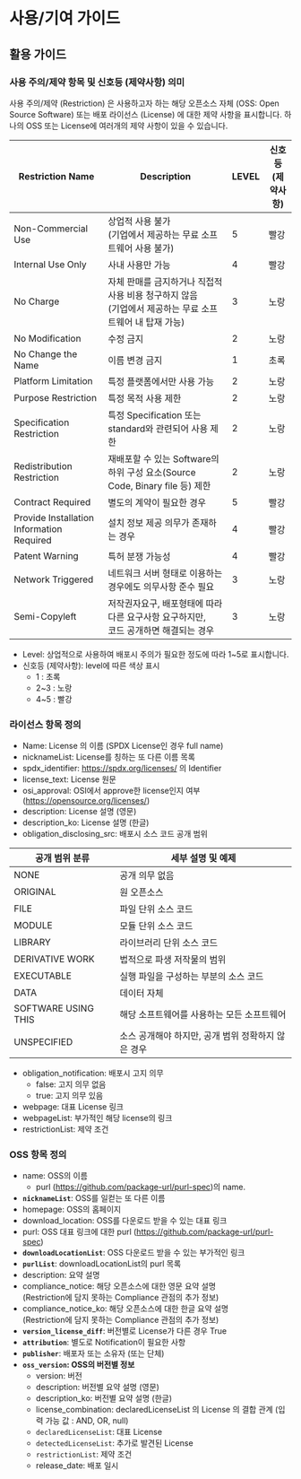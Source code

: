# 사용/기여 가이드

## 활용 가이드

### 사용 주의/제약 항목 및 신호등 (제약사항) 의미
사용 주의/제약 (Restriction) 은 사용하고자 하는 해당 오픈소스 자체 (OSS: Open Source Software) 또는 배포 라이선스 (License) 에 대한 제약 사항을 표시합니다. 하나의 OSS 또는 License에 여러개의 제약 사항이 있을 수 있습니다.

| **Restriction Name** | **Description** | **LEVEL** | **신호등<br>(제약사항)** |
| --- | --- | --- | --- |
| Non-Commercial Use | 상업적 사용 불가<br>(기업에서 제공하는 무료 소프트웨어 사용 불가) | 5 | 빨강 |
| Internal Use Only | 사내 사용만 가능 | 4 | 빨강 |
| No Charge | 자체 판매를 금지하거나 직접적 사용 비용 청구하지 않음<br>(기업에서 제공하는 무료 소프트웨어 내 탑재 가능) | 3 | 노랑 |
| No Modification | 수정 금지 | 2 | 노랑 |
| No Change the Name | 이름 변경 금지 | 1 | 초록 |
| Platform Limitation | 특정 플랫폼에서만 사용 가능 | 2 | 노랑 |
| Purpose Restriction | 특정 목적 사용 제한 | 2 | 노랑 |
| Specification Restriction | 특정 Specification 또는 standard와 관련되어 사용 제한 | 2 | 노랑 |
| Redistribution Restriction | 재배포할 수 있는 Software의 하위 구성 요소(Source Code, Binary file 등) 제한 | 2 | 노랑 |
| Contract Required | 별도의 계약이 필요한 경우 | 5 | 빨강 |
| Provide Installation Information Required | 설치 정보 제공 의무가 존재하는 경우 | 4 | 빨강 |
| Patent Warning | 특허 분쟁 가능성 | 4 | 빨강 |
| Network Triggered | 네트워크 서버 형태로 이용하는 경우에도 의무사항 준수 필요 | 3 | 노랑 |
| Semi-Copyleft | 저작권자요구, 배포형태에 따라 다른 요구사항 요구하지만,<br>코드 공개하면 해결되는 경우 | 3 | 노랑 |

- Level: 상업적으로 사용하여 배포시 주의가 필요한 정도에 따라 1~5로 표시합니다.
- 신호등 (제약사항): level에 따른 색상 표시
  - 1 : 초록
  - 2~3 : 노랑
  - 4~5 : 빨강

### 라이선스 항목 정의
- Name: License 의 이름 (SPDX License인 경우 full name)
- nicknameList: License를 칭하는 또 다른 이름 목록
- spdx_identifier: https://spdx.org/licenses/ 의 Identifier
- license_text: License 원문
- osi_approval: OSI에서 approve한 license인지 여부 (https://opensource.org/licenses/)
- description: License 설명 (영문)
- description_ko: License 설명 (한글)
- obligation_disclosing_src: 배포시 소스 코드 공개 범위    

| **공개 범위 분류** | **세부 설명 및 예제** |
| --- | --- |
| NONE | 공개 의무 없음 |
| ORIGINAL | 원 오픈소스 |
| FILE | 파일 단위 소스 코드 |
| MODULE | 모듈 단위 소스 코드 |
| LIBRARY | 라이브러리 단위 소스 코드 |
| DERIVATIVE WORK | 법적으로 파생 저작물의 범위 |
| EXECUTABLE | 실행 파일을 구성하는 부분의 소스 코드 |
| DATA | 데이터 자체 |
| SOFTWARE USING THIS | 해당 소프트웨어를 사용하는 모든 소프트웨어 |
| UNSPECIFIED | 소스 공개해야 하지만, 공개 범위 정확하지 않은 경우 |
    
- obligation_notification: 배포시 고지 의무
  - false: 고지 의무 없음
  - true: 고지 의무 있음
- webpage: 대표 License 링크
- webpageList: 부가적인 해당 license의 링크
- restrictionList: 제약 조건

### OSS 항목 정의
- name: OSS의 이름
  - purl (https://github.com/package-url/purl-spec)의 name.
- **`nicknameList`**: OSS를 일컫는 또 다른 이름
- homepage: OSS의 홈페이지
- download_location: OSS를 다운로드 받을 수 있는 대표 링크
- purl: OSS 대표 링크에 대한 purl (https://github.com/package-url/purl-spec)
- **`downloadLocationList`**:  OSS 다운로드 받을 수 있는 부가적인 링크
- **`purlList`**: downloadLocationList의 purl 목록
- description: 요약 설명
- compliance_notice: 해당 오픈소스에 대한 영문 요약 설명<br>(Restriction에 담지 못하는 Compliance 관점의 추가 정보)
- compliance_notice_ko: 해당 오픈소스에 대한 한글 요약 설명<br>(Restriction에 담지 못하는 Compliance 관점의 추가 정보)
- **`version_license_diff`**: 버전별로 License가 다른 경우 True
- **`attribution`**: 별도로 Notification이 필요한 사항
- **`publisher`**: 배포자 또는 소유자 (또는 단체)
- **`oss_version`: OSS의 버전별 정보**
  - version: 버전
  - description: 버전별 요약 설명 (영문)
  - description_ko: 버전별 요약 설명 (한글)
  - license_combination: declaredLicenseList 의 License 의 결합 관계 (입력 가능 값 : AND, OR, null)
  - `declaredLicenseList`: 대표 License
  - `detectedLicenseList`: 추가로 발견된 License
  - `restrictionList`: 제약 조건
  - release_date: 배포 일시
